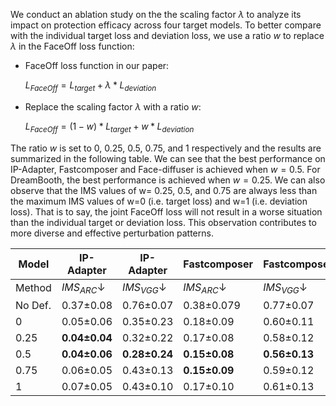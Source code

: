 We conduct an ablation study on the the scaling factor $\lambda$ to analyze its impact on protection efficacy across four target models. 
To better compare with the individual target loss and deviation loss, we use a ratio $w$ to replace $\lambda$ in the FaceOff loss function:
- FaceOff loss function in our paper:

    $L_{FaceOff} = L_{target} + \lambda * L_{deviation}$

- Replace the scaling factor $\lambda$ with a ratio $w$:

    $L_{FaceOff} = (1-w) * L_{target} + w * L_{deviation}$

The ratio $w$ is set to 0, 0.25, 0.5, 0.75, and 1 respectively and the results are summarized in the following table. We can see that the best performance on IP-Adapter, Fastcomposer and Face-diffuser is achieved when $w=0.5$. For DreamBooth, the best performance is achieved when $w=0.25$.
We can also observe that the IMS values of w= 0.25, 0.5, and 0.75 are always less than the maximum IMS values of w=0 (i.e. target loss) and w=1 (i.e. deviation loss). That is to say, the joint FaceOff loss will not result in a worse situation than the individual target or deviation loss. This observation contributes to more diverse and effective perturbation patterns.

| Model  | IP-Adapter | IP-Adapter | Fastcomposer | Fastcomposer | Face-diffuser | Face-diffuser | DreamBooth | DreamBooth |
|--------|--------------------|--------------------|-----------------------|-----------------------|------------------------|------------------------|----------------------|----------------------|
| Method | $IMS_{ARC}$↓                      | $IMS_{VGG}$↓                      | $IMS_{ARC}$↓                        | $IMS_{VGG}$↓                        | $IMS_{ARC}$↓                        | $IMS_{VGG}$↓                        | $IMS_{ARC}$↓                        | $IMS_{VGG}$↓                        |
| No Def.| 0.37±0.08                    | 0.76±0.07                    | 0.38±0.079                     | 0.77±0.07                      | 0.39±0.08                      | 0.77±0.07                      | 0.57±0.06                      | 0.82±0.06                      |
| 0      | 0.05±0.06                    | 0.35±0.23                    | 0.18±0.09                      | 0.60±0.11                      | 0.18±0.08                      | 0.60±0.11                      | 0.16±0.10                      | 0.51±0.23                      |
| 0.25   | **0.04±0.04**                    | 0.32±0.22                    | 0.17±0.08                      | 0.58±0.12                      | 0.17±0.08                      | 0.59±0.12                      | **0.11±0.09**                      | **0.41±0.22**                      |
| 0.5    | **0.04±0.06**                  | **0.28±0.24**                    | **0.15±0.08**                      | **0.56±0.13**                      | **0.15±0.08**                      | **0.57±0.13**                     | 0.25±0.10                      | 0.64±0.18                      |
| 0.75 | 0.06±0.05                    | 0.43±0.13                    | **0.15±0.09**                      | 0.59±0.12                      | **0.15±0.09**                      | 0.60±0.13                      | 0.38±0.09                      | 0.75±0.10                      |
| 1      | 0.07±0.05           | 0.43±0.10           | 0.17±0.10             | 0.61±0.13             | 0.18±0.10              | 0.61±0.13              | 0.38±0.09            | 0.75±0.08            |